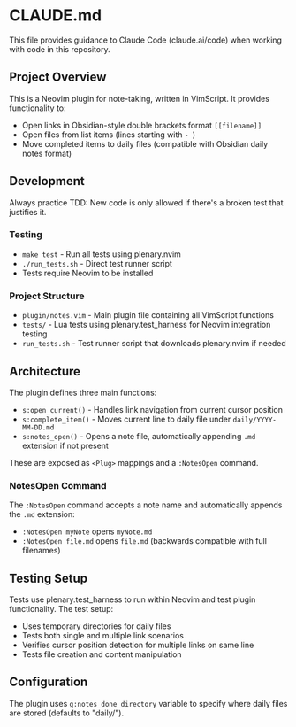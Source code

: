 # CLAUDE.md

This file provides guidance to Claude Code (claude.ai/code) when working with code in this repository.

## Project Overview

This is a Neovim plugin for note-taking, written in VimScript. It provides functionality to:
- Open links in Obsidian-style double brackets format `[[filename]]`
- Open files from list items (lines starting with `- `)
- Move completed items to daily files (compatible with Obsidian daily notes format)

## Development

Always practice TDD: New code is only allowed if there's a broken test that justifies it.

### Testing
- `make test` - Run all tests using plenary.nvim
- `./run_tests.sh` - Direct test runner script
- Tests require Neovim to be installed

### Project Structure
- `plugin/notes.vim` - Main plugin file containing all VimScript functions
- `tests/` - Lua tests using plenary.test_harness for Neovim integration testing
- `run_tests.sh` - Test runner script that downloads plenary.nvim if needed

## Architecture

The plugin defines three main functions:
- `s:open_current()` - Handles link navigation from current cursor position
- `s:complete_item()` - Moves current line to daily file under `daily/YYYY-MM-DD.md`
- `s:notes_open()` - Opens a note file, automatically appending `.md` extension if not present

These are exposed as `<Plug>` mappings and a `:NotesOpen` command.

### NotesOpen Command
The `:NotesOpen` command accepts a note name and automatically appends the `.md` extension:
- `:NotesOpen myNote` opens `myNote.md`
- `:NotesOpen file.md` opens `file.md` (backwards compatible with full filenames)

## Testing Setup

Tests use plenary.test_harness to run within Neovim and test plugin functionality. The test setup:
- Uses temporary directories for daily files
- Tests both single and multiple link scenarios  
- Verifies cursor position detection for multiple links on same line
- Tests file creation and content manipulation

## Configuration

The plugin uses `g:notes_done_directory` variable to specify where daily files are stored (defaults to "daily/").
